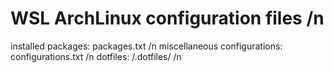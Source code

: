# WSL ArchLinux configuration files /n

installed packages: packages.txt /n
miscellaneous configurations:  configurations.txt /n
dotfiles:  /.dotfiles/ /n

